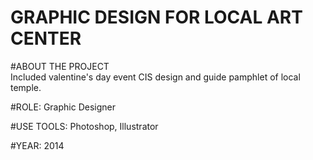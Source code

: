 # GRAPHIC DESIGN FOR LOCAL ART CENTER #

#ABOUT THE PROJECT<br>
Included valentine's day event CIS design and guide pamphlet of local temple.

#ROLE: Graphic Designer

#USE TOOLS: Photoshop, Illustrator

#YEAR: 2014
